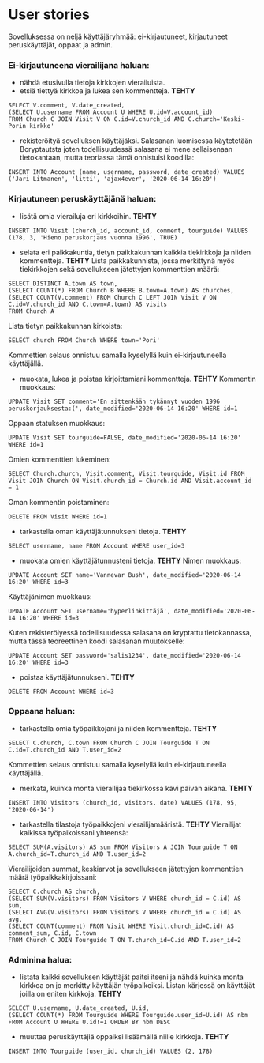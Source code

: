 # User stories


Sovelluksessa on neljä käyttäjäryhmää: ei-kirjautuneet, kirjautuneet peruskäyttäjät, oppaat ja admin.


### Ei-kirjautuneena vierailijana haluan:

* nähdä etusivulla tietoja kirkkojen vierailuista.
* etsiä tiettyä kirkkoa ja lukea sen kommentteja. **TEHTY**
```
SELECT V.comment, V.date_created, 
(SELECT U.username FROM Account U WHERE U.id=V.account_id)
FROM Church C JOIN Visit V ON C.id=V.church_id AND C.church='Keski-Porin kirkko'
```

* rekisteröityä sovelluksen käyttäjäksi.
Salasanan luomisessa käytetetään Bcryptautsta joten todellisuudessä salasana ei mene sellaisenaan tietokantaan, mutta teoriassa tämä onnistuisi koodilla:
```
INSERT INTO Account (name, username, password, date_created) VALUES ('Jari Litmanen', 'litti', 'ajax4ever', '2020-06-14 16:20')
```


### Kirjautuneen peruskäyttäjänä haluan:

* lisätä omia vierailuja eri kirkkoihin. **TEHTY**
```
INSERT INTO Visit (church_id, account_id, comment, tourguide) VALUES (178, 3, 'Hieno peruskorjaus vuonna 1996', TRUE)
```

* selata eri paikkakuntia, tietyn paikkakunnan kaikkia tiekirkkoja ja niiden kommentteja. **TEHTY**
Lista paikkakunnista, jossa merkittynä myös tiekirkkojen sekä sovellukseen jätettyjen kommenttien määrä:
```
SELECT DISTINCT A.town AS town,
(SELECT COUNT(*) FROM Church B WHERE B.town=A.town) AS churches,
(SELECT COUNT(V.comment) FROM Church C LEFT JOIN Visit V ON C.id=V.church_id AND C.town=A.town) AS visits
FROM Church A
```
Lista tietyn paikkakunnan kirkoista:
```
SELECT church FROM Church WHERE town='Pori'
```
Kommettien selaus onnistuu samalla kyselyllä kuin ei-kirjautuneella käyttäjällä.

* muokata, lukea ja poistaa kirjoittamiani kommentteja.  **TEHTY**
Kommentin muokkaus:
```
UPDATE Visit SET comment='En sittenkään tykännyt vuoden 1996 peruskorjauksesta:(', date_modified='2020-06-14 16:20' WHERE id=1
```
Oppaan statuksen muokkaus:
```
UPDATE Visit SET tourguide=FALSE, date_modified='2020-06-14 16:20' WHERE id=1
```
Omien kommenttien lukeminen:
```
SELECT Church.church, Visit.comment, Visit.tourguide, Visit.id FROM Visit JOIN Church ON Visit.church_id = Church.id AND Visit.account_id = 1
```
Oman kommentin poistaminen:
```
DELETE FROM Visit WHERE id=1
```

* tarkastella oman käyttäjätunnukseni tietoja. **TEHTY**
```
SELECT username, name FROM Account WHERE user_id=3
```

* muokata omien käyttäjätunnusteni tietoja. **TEHTY**
Nimen muokkaus:
```
UPDATE Account SET name='Vannevar Bush', date_modified='2020-06-14 16:20' WHERE id=3
```
Käyttäjänimen muokkaus:
```
UPDATE Account SET username='hyperlinkittäjä', date_modified='2020-06-14 16:20' WHERE id=3
```
Kuten rekisteröiyessä todellisuudessa salasana on kryptattu tietokannassa, mutta tässä teoreettinen koodi salasanan muutokselle:
```
UPDATE Account SET password='salis1234', date_modified='2020-06-14 16:20' WHERE id=3
```

* poistaa käyttäjätunnukseni. **TEHTY**
```
DELETE FROM Account WHERE id=3
```


### Oppaana haluan:

* tarkastella omia työpaikkojani ja niiden kommentteja. **TEHTY**
```
SELECT C.church, C.town FROM Church C JOIN Tourguide T ON C.id=T.church_id AND T.user_id=2
```
Kommettien selaus onnistuu samalla kyselyllä kuin ei-kirjautuneella käyttäjällä.

* merkata, kuinka monta vierailijaa tiekirkossa kävi päivän aikana. **TEHTY**
```
INSERT INTO Visitors (church_id, visitors. date) VALUES (178, 95, '2020-06-14')
```

* tarkastella tilastoja työpaikkojeni vierailijamääristä. **TEHTY**
Vierailijat kaikissa työpaikoissani yhteensä:
```
SELECT SUM(A.visitors) AS sum FROM Visitors A JOIN Tourguide T ON A.church_id=T.church_id AND T.user_id=2
```
Vierailijoiden summat, keskiarvot ja sovellukseen jätettyjen kommenttien määrä työpaikkakirjoissani:
```
SELECT C.church AS church,
(SELECT SUM(V.visitors) FROM Visitors V WHERE church_id = C.id) AS sum,
(SELECT AVG(V.visitors) FROM Visitors V WHERE church_id = C.id) AS avg,
(SELECT COUNT(comment) FROM Visit WHERE Visit.church_id=C.id) AS comment_sum, C.id, C.town
FROM Church C JOIN Tourguide T ON T.church_id=C.id AND T.user_id=2
```


### Adminina halua:

* listata kaikki sovelluksen käyttäjät paitsi itseni ja nähdä kuinka monta kirkkoa on jo merkitty käyttäjän työpaikoiksi. Listan kärjessä on käyttäjät joilla on eniten kirkkoja. **TEHTY**
```
SELECT U.username, U.date_created, U.id,
(SELECT COUNT(*) FROM Tourguide WHERE Tourguide.user_id=U.id) AS nbm
FROM Account U WHERE U.id!=1 ORDER BY nbm DESC
```

* muuttaa peruskäyttäjiä oppaiksi lisäämällä niille kirkkoja.  **TEHTY**
```
INSERT INTO Tourguide (user_id, church_id) VALUES (2, 178)
```

